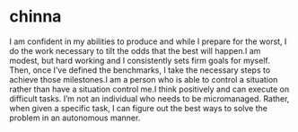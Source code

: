 # chinna
I am confident in my abilities to produce and while I prepare for the worst, I do the work necessary to tilt the odds that the best will happen.I am modest, but hard working and I consistently sets firm goals for myself.  Then, once I’ve defined the benchmarks, I take the necessary steps to achieve those milestones.I am a person who is able to control a situation rather than have a situation control me.I think positively and can execute on difficult tasks. I’m not an individual who needs to be micromanaged. Rather, when given a specific task, I can figure out the best ways to solve the problem in an autonomous manner.
